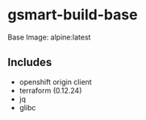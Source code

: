 # gsmart-build-base

Base Image: alpine:latest

Includes
------
* openshift origin client
* terraform (0.12.24)
* jq
* glibc
